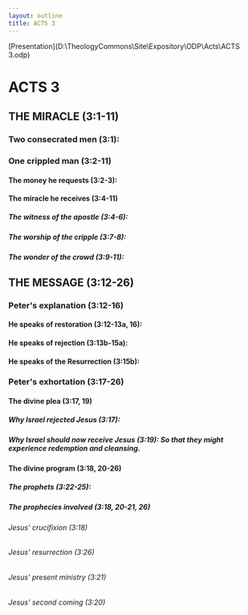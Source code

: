 ```yaml
---
layout: outline
title: ACTS 3
---
```

[Presentation](D:\TheologyCommons\Site\Expository\ODP\Acts\ACTS 3.odp)
# ACTS 3 
## THE MIRACLE (3:1-11) 
###  Two consecrated men (3:1): 
###  One crippled man (3:2-11) 
####  The money he requests (3:2-3): 
####  The miracle he receives (3:4-11) 
#####  The witness of the apostle (3:4-6): 
#####  The worship of the cripple (3:7-8): 
#####  The wonder of the crowd (3:9-11): 
## THE MESSAGE (3:12-26) 
###  Peter\'s explanation (3:12-16) 
####  He speaks of restoration (3:12-13a, 16): 
####  He speaks of rejection (3:13b-15a): 
####  He speaks of the Resurrection (3:15b): 
###  Peter\'s exhortation (3:17-26) 
####  The divine plea (3:17, 19) 
#####  Why Israel rejected Jesus (3:17): 
#####  Why Israel should now receive Jesus (3:19): So that they might experience redemption and cleansing. 
####  The divine program (3:18, 20-26) 
#####  The prophets (3:22-25): 
#####  The prophecies involved (3:18, 20-21, 26) 
######  Jesus\' crucifixion (3:18) 
######  Jesus\' resurrection (3:26) 
######  Jesus\' present ministry (3:21) 
######  Jesus\' second coming (3:20) 
